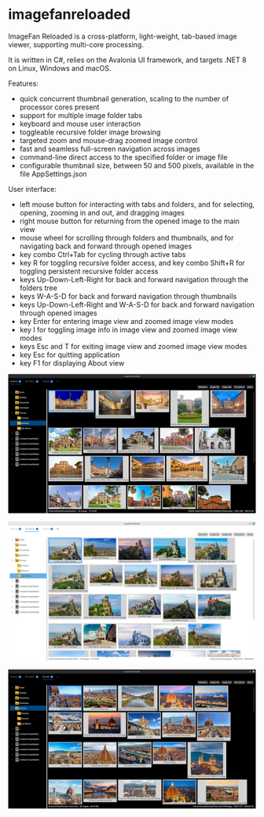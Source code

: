 # imagefanreloaded
ImageFan Reloaded is a cross-platform, light-weight, tab-based image viewer, supporting multi-core processing.

It is written in C#, relies on the Avalonia UI framework, and targets .NET 8 on Linux, Windows and macOS.

Features:
* quick concurrent thumbnail generation, scaling to the number of processor cores present
* support for multiple image folder tabs
* keyboard and mouse user interaction
* toggleable recursive folder image browsing
* targeted zoom and mouse-drag zoomed image control
* fast and seamless full-screen navigation across images
* command-line direct access to the specified folder or image file
* configurable thumbnail size, between 50 and 500 pixels, available in the file AppSettings.json

User interface:
* left mouse button for interacting with tabs and folders, and for selecting, opening, zooming in and out, and dragging images
* right mouse button for returning from the opened image to the main view
* mouse wheel for scrolling through folders and thumbnails, and for navigating back and forward through opened images
* key combo Ctrl+Tab for cycling through active tabs
* key R for toggling recursive folder access, and key combo Shift+R for toggling persistent recursive folder access
* keys Up-Down-Left-Right for back and forward navigation through the folders tree
* keys W-A-S-D for back and forward navigation through thumbnails
* keys Up-Down-Left-Right and W-A-S-D for back and forward navigation through opened images
* key Enter for entering image view and zoomed image view modes
* key I for toggling image info in image view and zoomed image view modes
* keys Esc and T for exiting image view and zoomed image view modes
* key Esc for quitting application
* key F1 for displaying About view

![Screenshot 1](https://raw.githubusercontent.com/mihnea-radulescu/imagefanreloaded/main/Screenshot-1.jpg "ImageFan Reloaded - Screenshot 1")

![Screenshot 2](https://raw.githubusercontent.com/mihnea-radulescu/imagefanreloaded/main/Screenshot-2.jpg "ImageFan Reloaded - Screenshot 2")

![Screenshot 3](https://raw.githubusercontent.com/mihnea-radulescu/imagefanreloaded/main/Screenshot-3.jpg "ImageFan Reloaded - Screenshot 3")
